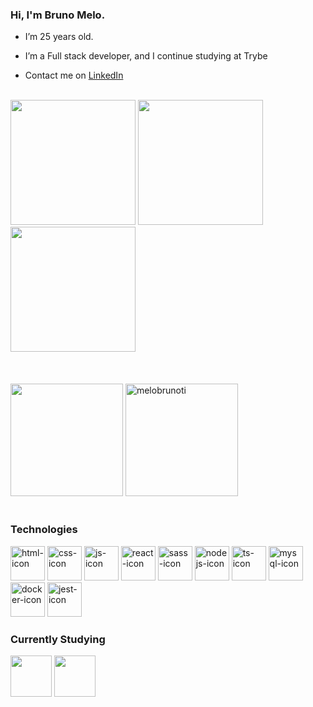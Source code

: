 ### Hi, I'm Bruno Melo.

-  I’m 25 years old.

-  I’m a Full stack developer, and I continue studying at Trybe

-  Contact me on [LinkedIn](https://www.linkedin.com/in/melobrunoti/)

<div>&nbsp;</div> 

<div>
   <img width=200 src="https://api.accredible.com/v1/frontend/credential_website_embed_image/certificate/42196317" />
   <img width=200 src="https://api.accredible.com/v1/frontend/credential_website_embed_image/certificate/48844543"/>
   <img width=200 src="https://api.accredible.com/v1/frontend/credential_website_embed_image/certificate/55996997"/>
</div>
<div>&nbsp;</div> 
<div>&nbsp;</div> 
<div>&nbsp;</div> 
<div>
   <img align height=180em src="https://github-readme-stats.vercel.app/api?username=melobrunoti&show_icons=true&theme=radical&hide=stars"/>
   <img  height=180em src="https://github-readme-stats.vercel.app/api/top-langs?username=melobrunoti&show_icons=true&theme=radical&locale=en&layout=compact" alt="melobrunoti" />
 </div>
 <div>&nbsp;</div> 
 
### Technologies

<div>
  <img height=55 alt=html-icon src="https://cdn.jsdelivr.net/gh/devicons/devicon/icons/html5/html5-original.svg" />
  <img height=55 alt=css-icon src="https://cdn.jsdelivr.net/gh/devicons/devicon/icons/css3/css3-original.svg" />
  <img height=55  alt=js-icon src="https://cdn.jsdelivr.net/gh/devicons/devicon/icons/javascript/javascript-original.svg" />
  <img height=55 alt=react-icon src="https://cdn.jsdelivr.net/gh/devicons/devicon/icons/react/react-original.svg" /> 
  <img height=55 alt=sass-icon src="https://cdn.jsdelivr.net/gh/devicons/devicon/icons/sass/sass-original.svg" />     
  <img height=55 alt=nodejs-icon src="https://cdn.jsdelivr.net/gh/devicons/devicon/icons/nodejs/nodejs-original.svg" /> 
  <img height=55 alt=ts-icon src="https://cdn.jsdelivr.net/gh/devicons/devicon/icons/typescript/typescript-original.svg" />
  <img height=55 alt=mysql-icon src="https://cdn.jsdelivr.net/gh/devicons/devicon/icons/mysql/mysql-plain-wordmark.svg" />
  <img height=55 alt=docker-icon src="https://cdn.jsdelivr.net/gh/devicons/devicon/icons/docker/docker-original-wordmark.svg" />
  <img height=55 alt=jest-icon src="https://cdn.jsdelivr.net/gh/devicons/devicon/icons/jest/jest-plain.svg" />
</div>
  

 ### Currently Studying

<div>
   <img height=66 src="https://cdn.jsdelivr.net/gh/devicons/devicon/icons/java/java-original-wordmark.svg" />
   <img height=66 src="https://cdn.jsdelivr.net/gh/devicons/devicon/icons/python/python-original-wordmark.svg" />        
</div>
